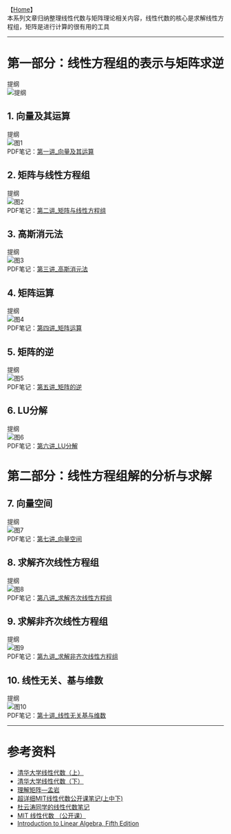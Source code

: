 【[Home](https://simplelp.github.io/)】         
本系列文章归纳整理线性代数与矩阵理论相关内容，线性代数的核心是求解线性方程组，矩阵是进行计算的很有用的工具

---------------------------------------------------------------------

# 第一部分：线性方程组的表示与矩阵求逆
提纲<br>
![提纲](提纲1.jpg)<br>

## 1. 向量及其运算
提纲<br>
![图1](jpeg1.jpg)<br>
PDF笔记：[第一讲_向量及其运算](第一讲_向量及其运算.pdf)

## 2. 矩阵与线性方程组
提纲<br>
![图2](jpeg2.jpg)<br>
PDF笔记：[第二讲_矩阵与线性方程组](第二讲_矩阵与线性方程组.pdf)

## 3. 高斯消元法
提纲<br>
![图3](jpeg3.jpg)<br>
PDF笔记：[第三讲_高斯消元法](第三讲_高斯消元法.pdf)

## 4. 矩阵运算
提纲<br>
![图4](jpeg4.jpg)<br>
PDF笔记：[第四讲_矩阵运算](第四讲_矩阵运算.pdf)

## 5. 矩阵的逆
提纲<br>
![图5](jpeg5.jpg)<br>
PDF笔记：[第五讲_矩阵的逆](第五讲_矩阵的逆.pdf)

## 6. LU分解
提纲<br>
![图6](jpeg6.jpg)<br>
PDF笔记：[第六讲_LU分解](第六讲_LU分解.pdf)

# 第二部分：线性方程组解的分析与求解

## 7. 向量空间
提纲<br>
![图7](jpeg7.jpg)<br>
PDF笔记：[第七讲_向量空间](第七讲_向量空间.pdf)

## 8. 求解齐次线性方程组
提纲<br>
![图8](jpeg8.jpg)<br>
PDF笔记：[第八讲_求解齐次线性方程组](第八讲_求解齐次线性方程组.pdf)

## 9. 求解非齐次线性方程组
提纲<br>
![图9](jpeg9.jpg) <br>
PDF笔记：[第九讲_求解非齐次线性方程组](第九讲_求解非齐次线性方程组.pdf)

## 10. 线性无关、基与维数
提纲<br>
![图10](jpeg10.jpg) <br>
PDF笔记：[第十讲_线性无关基与维数](第十讲_线性无关基与维数.pdf)


-----------------------------------------------

# 参考资料
- [清华大学线性代数（上）](http://www.xuetangx.com/courses/course-v1:TsinghuaX+10421094X_2015_2+sp/about)       
- [清华大学线性代数（下）](http://www.xuetangx.com/courses/course-v1:TsinghuaX+10421102x_2015_T2+sp/about)     
- [理解矩阵—孟岩](https://blog.csdn.net/myan/article/details/647511)       
- [超详细MIT线性代数公开课笔记(上中下)](https://wenku.baidu.com/view/daac42a977eeaeaad1f34693daef5ef7ba0d129a.html)
- [杜云涛同学的线性代数笔记](https://zealscott.com/blog/notes-on-linear-algebra/)
- [MIT 线性代数 （公开课）](http://open.163.com/special/opencourse/daishu.html)    
- [Introduction to Linear Algebra, Fifth Edition](http://math.mit.edu/~gs/linearalgebra/)      
